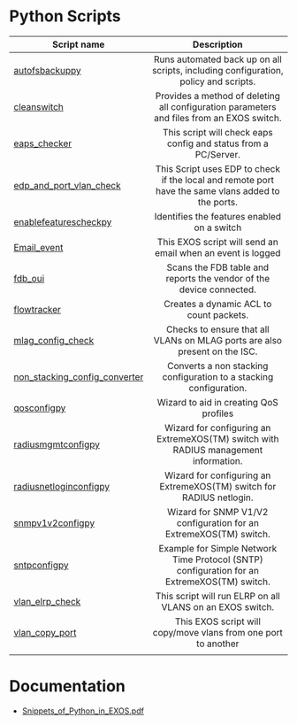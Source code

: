 # Python Scripts
| Script name   | Description   |
| ------------- |:-------------:|
| [autofsbackuppy](autofsbackuppy)      |  Runs automated back up on all scripts, including configuration, policy and scripts. |
| [cleanswitch](cleanswitch)      | Provides a method of deleting all configuration parameters and files from an EXOS switch.      |
| [eaps_checker](eaps_checker) | This script will check eaps config and status from a PC/Server. |
| [edp_and_port_vlan_check](edp_and_port_vlan_check)| This Script uses EDP to check if the local and remote port have the same vlans added to the ports.|
| [enablefeaturescheckpy](enablefeaturescheckpy) | Identifies the features enabled on a switch      |
| [Email_event](Email_event) | This EXOS script will send an email when an event is logged  |
| [fdb_oui](fdb_oui)      | Scans the FDB table and reports the vendor of the device connected.      |
| [flowtracker](flowtracker) | Creates a dynamic ACL to count packets.      |
| [mlag_config_check](mlag_config_check) | Checks to ensure that all VLANs on MLAG ports are also present on the ISC.	|
| [non_stacking_config_converter](non_stacking_config_converter)      | Converts a non stacking configuration to a stacking configuration.      |
| [qosconfigpy](qosconfigpy) | Wizard to aid in creating QoS profiles      |
| [radiusmgmtconfigpy](radiusmgmtconfigpy)      | Wizard for configuring an ExtremeXOS(TM) switch with RADIUS management information.      |
| [radiusnetloginconfigpy](radiusnetloginconfigpy) | Wizard for configuring an ExtremeXOS(TM) switch for RADIUS netlogin.      |
| [snmpv1v2configpy](snmpv1v2configpy)      | Wizard for SNMP V1/V2 configuration for an ExtremeXOS(TM) switch.      |
| [sntpconfigpy](sntpconfigpy) | Example for Simple Network Time Protocol (SNTP) configuration for an ExtremeXOS(TM) switch.      |
| [vlan_elrp_check](vlan_elrp_check) | This script will run ELRP on all VLANS on an EXOS switch.|
| [vlan_copy_port](vlan_copy_port) | This EXOS script will copy/move vlans from one port to another |
|||
# Documentation
* [Snippets_of_Python_in_EXOS.pdf](Snippets_of_Python_in_EXOS.pdf)
